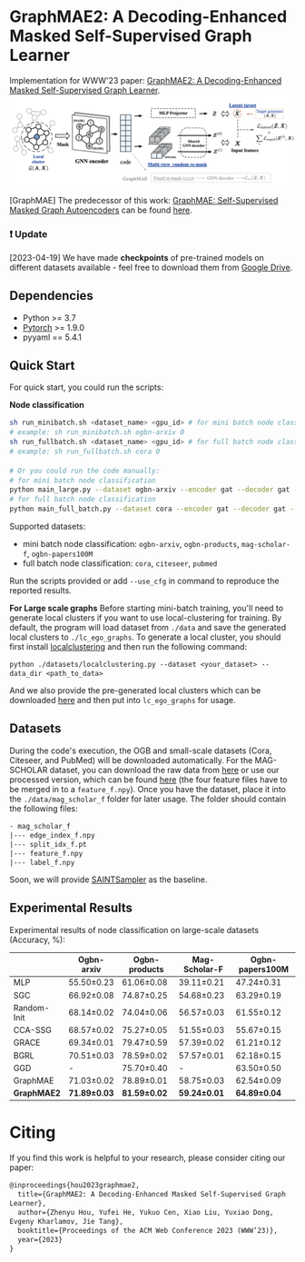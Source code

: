 <h1> GraphMAE2: A Decoding-Enhanced Masked Self-Supervised
Graph Learner </h1>

Implementation for WWW'23 paper:  [GraphMAE2: A Decoding-Enhanced Masked Self-Supervised
Graph Learner](https://arxiv.org/abs/2304.04779).
<img src="assets/../asserts/overview.png">

[GraphMAE] The predecessor of this work: [GraphMAE: Self-Supervised Masked Graph Autoencoders](https://arxiv.org/abs/2205.10803) can be found [here](https://github.com/THUDM/GraphMAE).

<h3> ❗ Update </h3> 

[2023-04-19] We have made **checkpoints** of pre-trained models on different datasets available - feel free to download them from [Google Drive](https://drive.google.com/drive/folders/1GiuP0PtIZaYlJWIrjvu73ZQCJGr6kGkh).

<h2>Dependencies </h2>

* Python >= 3.7
* [Pytorch](https://pytorch.org/) >= 1.9.0 
* pyyaml == 5.4.1


<h2>Quick Start </h2>

For quick start, you could run the scripts: 

**Node classification**

```bash
sh run_minibatch.sh <dataset_name> <gpu_id> # for mini batch node classification
# example: sh run_minibatch.sh ogbn-arxiv 0
sh run_fullbatch.sh <dataset_name> <gpu_id> # for full batch node classification
# example: sh run_fullbatch.sh cora 0

# Or you could run the code manually:
# for mini batch node classification
python main_large.py --dataset ogbn-arxiv --encoder gat --decoder gat --seed 0 --device 0
# for full batch node classification
python main_full_batch.py --dataset cora --encoder gat --decoder gat --seed 0 --device 0
```

Supported datasets:

* mini batch node classification:  `ogbn-arxiv`, `ogbn-products`, `mag-scholar-f`, `ogbn-papers100M`
* full batch node classification: `cora`, `citeseer`, `pubmed`

Run the scripts provided or add `--use_cfg` in command to reproduce the reported results.

**For Large scale graphs**
Before starting mini-batch training, you'll need to generate local clusters if you want to use local-clustering for training. By default, the program will load dataset from `./data` and save the generated local clusters to `./lc_ego_graphs`. To generate a local cluster,  you should first install [localclustering](https://github.com/kfoynt/LocalGraphClustering) and then run the following command:

```
python ./datasets/localclustering.py --dataset <your_dataset> --data_dir <path_to_data>
```
And we also provide the pre-generated local clusters which can be downloaded [here](https://cloud.tsinghua.edu.cn/d/64f859f389ca43eda472/) and then put into `lc_ego_graphs` for usage.



<h2> Datasets </h2>

During the code's execution, the OGB and small-scale datasets (Cora, Citeseer, and PubMed) will be downloaded automatically. For the MAG-SCHOLAR dataset, you can download the raw data from [here](https://figshare.com/articles/dataset/mag_scholar/12696653) or use our processed version, which can be found [here](https://cloud.tsinghua.edu.cn/d/776e73d84d47454c958d/) (the four feature files have to be merged in to a `feature_f.npy`). Once you have the dataset, place it into the `./data/mag_scholar_f` folder for later usage. The folder should contain the following files:
```
- mag_scholar_f
|--- edge_index_f.npy
|--- split_idx_f.pt
|--- feature_f.npy
|--- label_f.npy
```

Soon, we will provide [SAINTSampler](https://arxiv.org/abs/1907.04931) as the baseline. 


<h2> Experimental Results </h2>

Experimental results of node classification on large-scale datasets (Accuracy, %):

|                    | Ogbn-arxiv         | Ogbn-products     | Mag-Scholar-F       | Ogbn-papers100M     | 
| ------------------ | ------------ | ------------ | ------------ | -------------- |
| MLP                | 55.50±0.23     | 61.06±0.08     | 39.11±0.21     | 47.24±0.31     | 
| SGC              | 66.92±0.08     | 74.87±0.25     | 54.68±0.23     | 63.29±0.19        | 
| Random-Init               | 68.14±0.02     | 74.04±0.06     | 56.57±0.03     | 61.55±0.12     | 
| CCA-SSG            | 68.57±0.02     | 75.27±0.05     | 51.55±0.03     | 55.67±0.15     | 
| GRACE            | 69.34±0.01     | 79.47±0.59     | 57.39±0.02     | 61.21±0.12     | 
| BGRL            | 70.51±0.03     | 78.59±0.02     | 57.57±0.01     | 62.18±0.15     | 
| GGD            | -     | 75.70±0.40     | -     | 63.50±0.50     | 
| GraphMAE            | 71.03±0.02     | 78.89±0.01     | 58.75±0.03     | 62.54±0.09     | 
| **GraphMAE2** | **71.89±0.03** | **81.59±0.02** | **59.24±0.01** | **64.89±0.04** |



<h1> Citing </h1>

If you find this work is helpful to your research, please consider citing our paper:

```
@inproceedings{hou2023graphmae2,
  title={GraphMAE2: A Decoding-Enhanced Masked Self-Supervised Graph Learner},
  author={Zhenyu Hou, Yufei He, Yukuo Cen, Xiao Liu, Yuxiao Dong, Evgeny Kharlamov, Jie Tang},
  booktitle={Proceedings of the ACM Web Conference 2023 (WWW’23)},
  year={2023}
}
```
